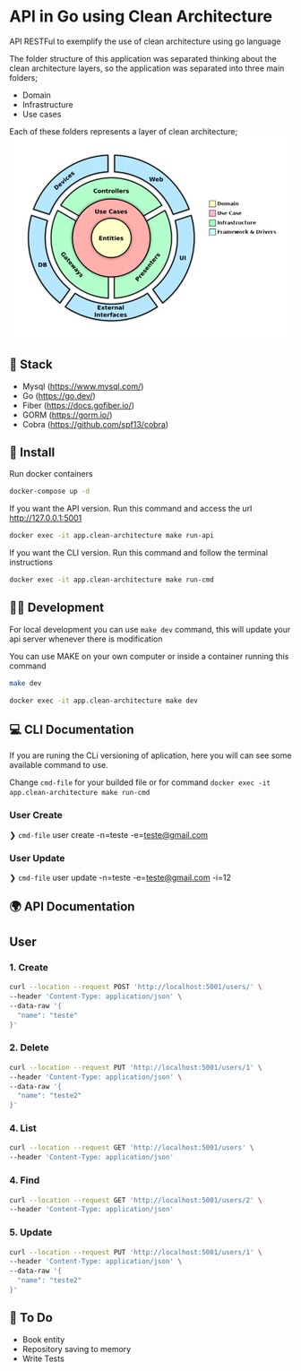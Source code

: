 # API in Go using Clean Architecture
API RESTFul to exemplify the use of clean architecture using go language

The folder structure of this application was separated thinking about the clean architecture layers, so the application was separated into three main folders;
- Domain
- Infrastructure
- Use cases

Each of these folders represents a layer of clean architecture;
![clean-archicture](clean-architecture.png)

## 📌 Stack
- Mysql (https://www.mysql.com/)
- Go (https://go.dev/)
- Fiber (https://docs.gofiber.io/)
- GORM (https://gorm.io/)
- Cobra (https://github.com/spf13/cobra)

## 🚀 Install
Run docker containers
```sh
docker-compose up -d
```

If you want the API version. Run this command and access the url http://127.0.0.1:5001
```sh
docker exec -it app.clean-architecture make run-api
```

If you want the CLI version. Run this command and follow the terminal instructions
```sh
docker exec -it app.clean-architecture make run-cmd
```

## 🧑‍💻 Development
For local development you can use `make dev` command, this will update your api server whenever there is modification

You can use MAKE on your own computer or inside a container running this command
```sh
make dev
```
```sh
docker exec -it app.clean-architecture make dev
```


## 💻 CLI Documentation
If you are runing the CLi versioning of aplication, here you will can see some available command to use.

Change `cmd-file` for your builded file or for command `docker exec -it app.clean-architecture make run-cmd`

### User Create
❯ `cmd-file` user create -n=teste -e=teste@gmail.com

### User Update

❯ `cmd-file` user update -n=teste -e=teste@gmail.com -i=12

## 🌍 API Documentation

## User

### 1. Create
```sh
curl --location --request POST 'http://localhost:5001/users/' \
--header 'Content-Type: application/json' \
--data-raw '{
  "name": "teste"
}'
```

### 2. Delete
```sh
curl --location --request PUT 'http://localhost:5001/users/1' \
--header 'Content-Type: application/json' \
--data-raw '{
  "name": "teste2"
}'
```

### 4. List
```sh
curl --location --request GET 'http://localhost:5001/users' \
--header 'Content-Type: application/json'
```

### 4. Find
```sh
curl --location --request GET 'http://localhost:5001/users/2' \
--header 'Content-Type: application/json'
```

### 5. Update
```sh
curl --location --request PUT 'http://localhost:5001/users/1' \
--header 'Content-Type: application/json' \
--data-raw '{
  "name": "teste2"
}'
```

## 📝 To Do 
- Book entity
- Repository saving to memory
- Write Tests